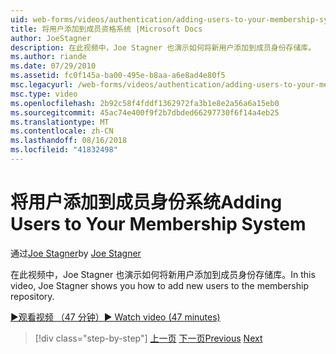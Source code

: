 ```yaml
---
uid: web-forms/videos/authentication/adding-users-to-your-membership-system
title: 将用户添加到成员资格系统 |Microsoft Docs
author: JoeStagner
description: 在此视频中，Joe Stagner 也演示如何将新用户添加到成员身份存储库。
ms.author: riande
ms.date: 07/29/2010
ms.assetid: fc0f145a-ba00-495e-b8aa-a6e8ad4e80f5
msc.legacyurl: /web-forms/videos/authentication/adding-users-to-your-membership-system
msc.type: video
ms.openlocfilehash: 2b92c58f4fddf1362972fa3b1e8e2a56a6a15eb0
ms.sourcegitcommit: 45ac74e400f9f2b7dbded66297730f6f14a4eb25
ms.translationtype: MT
ms.contentlocale: zh-CN
ms.lasthandoff: 08/16/2018
ms.locfileid: "41832498"
---
```

<a name="adding-users-to-your-membership-system"></a><span data-ttu-id="f3746-103">将用户添加到成员身份系统</span><span class="sxs-lookup"><span data-stu-id="f3746-103">Adding Users to Your Membership System</span></span>
====================
<span data-ttu-id="f3746-104">通过[Joe Stagner](https://github.com/JoeStagner)</span><span class="sxs-lookup"><span data-stu-id="f3746-104">by [Joe Stagner](https://github.com/JoeStagner)</span></span>

<span data-ttu-id="f3746-105">在此视频中，Joe Stagner 也演示如何将新用户添加到成员身份存储库。</span><span class="sxs-lookup"><span data-stu-id="f3746-105">In this video, Joe Stagner shows you how to add new users to the membership repository.</span></span>

[<span data-ttu-id="f3746-106">&#9654;观看视频 （47 分钟）</span><span class="sxs-lookup"><span data-stu-id="f3746-106">&#9654; Watch video (47 minutes)</span></span>](https://channel9.msdn.com/Blogs/ASP-NET-Site-Videos/adding-users-to-your-membership-system)

> [!div class="step-by-step"]
> <span data-ttu-id="f3746-107">[上一页](validating-users-with-the-login-control.md)
> [下一页](logging-users-into-your-membership-system.md)</span><span class="sxs-lookup"><span data-stu-id="f3746-107">[Previous](validating-users-with-the-login-control.md)
[Next](logging-users-into-your-membership-system.md)</span></span>
